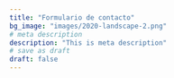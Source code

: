 ```yaml
---
title: "Formulario de contacto"
bg_image: "images/2020-landscape-2.png"
# meta description
description: "This is meta description"
# save as draft
draft: false
---
```


<div data-tf-live="01K8279TT7S7CE2HPEA6T0XYK9"></div><script src="//embed.typeform.com/next/embed.js"></script>